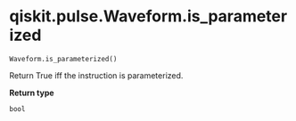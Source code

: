# qiskit.pulse.Waveform.is\_parameterized

`Waveform.is_parameterized()`

Return True iff the instruction is parameterized.

**Return type**

`bool`
